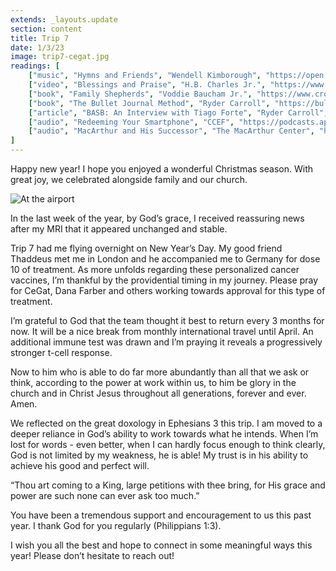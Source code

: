 ```yaml
---
extends: _layouts.update
section: content
title: Trip 7
date: 1/3/23
image: trip7-cegat.jpg
readings: [
    ["music", "Hymns and Friends", "Wendell Kimborough", "https://open.spotify.com/album/2pFMjs1wqF8eOJwGMXj3V7?si=wZas6qlvSfCc7Z8eouefzw&utm_source=copy-link"],
    ["video", "Blessings and Praise", "H.B. Charles Jr.", "https://www.ligonier.org/learn/series/blessing-and-praise-benedictions-and-doxologies-in-scripture"],
    ["book", "Family Shepherds", "Voddie Baucham Jr.", "https://www.crossway.org/books/family-shepherds-tpb/"],
    ["book", "The Bullet Journal Method", "Ryder Carroll", "https://bulletjournal.com/pages/book"],
    ["article", "BASB: An Interview with Tiago Forte", "Ryder Carroll", "https://bulletjournal.com/blogs/bulletjournalist/building-a-second-brain-an-interview-with-tiago-forte"],
    ["audio", "Redeeming Your Smartphone", "CCEF", "https://podcasts.apple.com/us/podcast/ccef-podcast-where-life-scripture-meet/id1196426810?i=1000591811183"],
    ["audio", "MacArthur and His Successor", "The MacArthur Center", "https://podcasts.apple.com/us/podcast/the-macarthur-center-podcast/id1568514256?i=1000590837132"],
]
---
```

Happy new year! I hope you enjoyed a wonderful Christmas season. With great joy, we celebrated alongside family and our church.

<img alt="At the airport" src="/assets/images/xmas22.jpg" />

In the last week of the year, by God’s grace, I received reassuring news after my MRI that it appeared unchanged and stable.

Trip 7 had me flying overnight on New Year’s Day. My good friend Thaddeus met me in London and he accompanied me to Germany for dose 10 of treatment. As more unfolds regarding these personalized cancer vaccines, I’m thankful by the providential timing in my journey. Please pray for CeGat, Dana Farber and others working towards approval for this type of treatment.

I’m grateful to God that the team thought it best to return every 3 months for now. It will be a nice break from monthly international travel until April. An additional immune test was drawn and I’m praying it reveals a progressively stronger t-cell response.

<x-blockquote class="font-mono" cite="https://www.esv.org/Ephesians+3:20-21/" caption="Ephesians 3:20-21">
    <div>Now to him who is able to do far more abundantly than all that we ask or think, according to the power at work within us, to him be glory in the church and in Christ Jesus throughout all generations, forever and ever. Amen.</div>
</x-blockquote>

We reflected on the great doxology in Ephesians 3 this trip. I am moved to a deeper reliance in God’s ability to work towards what he intends. When I’m lost for words - even better, when I can hardly focus enough to think clearly, God is not limited by my weakness, he is able! My trust is in his ability to achieve his good and perfect will.

<x-blockquote class="font-mono" cite="https://hymnary.org/text/come_my_soul_thy_suit_prepare" caption="John Newton | Come, My Soul, Thy Suit Prepare">
    <div>
        “Thou art coming to a King, large petitions with thee bring, for His grace and power are such none can ever ask too much.”
    </div>
</x-blockquote>

You have been a tremendous support and encouragement to us this past year. I thank God for you regularly (Philippians 1:3).

I wish you all the best and hope to connect in some meaningful ways this year! Please don’t hesitate to reach out!
